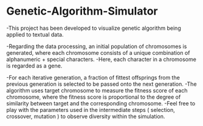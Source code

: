 # Genetic-Algorithm-Simulator

-This project has been developed to visualize genetic algorithm being applied to textual data.

-Regarding the data processing, an initial population of chromosomes is generated, where each chromosome consists of a unique combination of alphanumeric + special characters.
-Here, each character in a chromosome is regarded as a gene.

-For each iterative generation, a fraction of fittest offsprings from the previous generation is selected to be passed onto the next generation.
-The algorithm uses target chromosome to measure the fitness score of each chromosome, where the fitness score is proportional to the degree of similarity between target and the corresponding chromosome.
-Feel free to play with the parameters used in the intermediate steps ( selection, crossover, mutation ) to observe diversity within the simulation.
